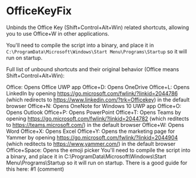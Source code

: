 # OfficeKeyFix

Unbinds the Office Key (Shift+Control+Alt+Win) related shortcuts, allowing you to use Office+W in other applications.

You'll need to compile the script into a binary, and place it in `C:\ProgramData\Microsoft\Windows\Start Menu\Programs\Startup` so it will run on startup.

Full list of unbound shortcuts and their original behavior (Office means Shift+Control+Alt+Win):

Office: Opens Office UWP app
Office+D: Opens OneDrive
Office+L: Opens LinkedIn by opening https://go.microsoft.com/fwlink/?linkid=2044786 (which redirects to https://www.linkedin.com/?trk=Officekey) in the default browser
Office+N: Opens OneNote for Windows 10 UWP app
Office+O: Opens Outlook
Office+P: Opens PowerPoint
Office+T: Opens Teams by opening https://go.microsoft.com/fwlink/?linkid=2044782 (which reditects to https://teams.microsoft.com/) in the default browser
Office+W: Opens Word
Office+X: Opens Excel
Office+Y: Opens the marketing page for Yammer by opening https://go.microsoft.com/fwlink/?linkid=2044904 (which reditects to https://www.yammer.com/) in the default browser
Office+Space: Opens the emoji picker
You'll need to compile the script into a binary, and place it in C:\ProgramData\Microsoft\Windows\Start Menu\Programs\Startup so it will run on startup. There is a good guide for this here: #1 (comment)
